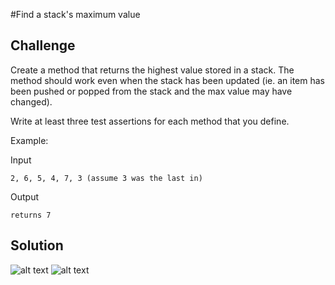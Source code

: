 #Find a stack's maximum value

## Challenge
Create a method that returns the highest value stored in a stack. The method should work even when the stack has been
updated (ie. an item has been pushed or popped from the stack and the max value may have changed).

Write at least three test assertions for each method that you define.

Example:

Input
```
2, 6, 5, 4, 7, 3 (assume 3 was the last in)
```
Output
```
returns 7
```

## Solution
![alt text](assets/stack_max_1.jpg "stack-max")
![alt text](assets/stack_max_2.jpg "stack-max")